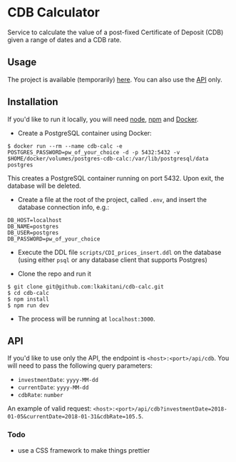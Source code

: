 # CDB Calculator

Service to calculate the value of a post-fixed Certificate of Deposit (CDB) given a range of dates and a CDB rate.

## Usage

The project is available (temporarily) [here](http://54.198.190.124:3000/). You can also use the [API](#api) only.

## Installation

If you'd like to run it locally, you will need [node](http://nodejs.org), [npm](https://npmjs.com) and [Docker](https://www.docker.com/).

* Create a PostgreSQL container using Docker:

```
$ docker run --rm --name cdb-calc -e POSTGRES_PASSWORD=pw_of_your_choice -d -p 5432:5432 -v $HOME/docker/volumes/postgres-cdb-calc:/var/lib/postgresql/data postgres
```
This creates a PostgreSQL container running on port 5432. Upon exit, the database will be deleted.

* Create a file at the root of the project, called `.env`, and insert the database connection info, e.g.:

```
DB_HOST=localhost
DB_NAME=postgres
DB_USER=postgres
DB_PASSWORD=pw_of_your_choice
```

* Execute the DDL file `scripts/CDI_prices_insert.ddl` on the database (using either `psql` or any database client that supports Postgres)

* Clone the repo and run it

```
$ git clone git@github.com:lkakitani/cdb-calc.git
$ cd cdb-calc
$ npm install
$ npm run dev
```

* The process will be running at `localhost:3000`.

## API

If you'd like to use only the API, the endpoint is `<host>:<port>/api/cdb`. You will need to pass the following query parameters:
* `investmentDate`: `yyyy-MM-dd`
* `currentDate`: `yyyy-MM-dd`
* `cdbRate`: `number`

An example of valid request: `<host>:<port>/api/cdb?investmentDate=2018-01-05&currentDate=2018-01-31&cdbRate=105.5`.

### Todo

* use a CSS framework to make things prettier